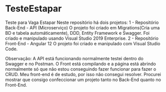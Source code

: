 # TesteEstapar
Teste para Vaga Estapar
Neste repositório há dois projetos:
1 - Repositório Back-End - API (Microserviço)
    O projeto foi criado em Migrations(Cria uma BD e tabela automáticamente), DDD, Entity Framework e Swagger. Foi criado e manipulado usando Visual Studio 2019 Enterprise.
2 - Repositório Front-End - Angular 12
    O projeto foi criado e manipulado com Visual Studio Code.

Observação: A API está funcionando normalmente testei dentro do Swagger e no Postman. O Front está compilando e a página está abrindo normalmente
            só que não estou conseguindo fazer funcionar para fazer o CRUD. Meu front-end é de estudo, por isso não consegui resolver.
            Procurei mostrar que consigo confeccionar um projeto tanto no Back-End quanto no Front-End.
